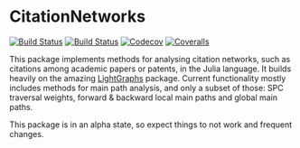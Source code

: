 # CitationNetworks

[![Build Status](https://travis-ci.com/jfb-h/CitationNetworks.jl.svg?branch=master)](https://travis-ci.com/jfb-h/CitationNetworks.jl)
[![Build Status](https://ci.appveyor.com/api/projects/status/github/jfb-h/CitationNetworks.jl?svg=true)](https://ci.appveyor.com/project/jfb-h/CitationNetworks-jl)
[![Codecov](https://codecov.io/gh/jfb-h/CitationNetworks.jl/branch/master/graph/badge.svg)](https://codecov.io/gh/jfb-h/CitationNetworks.jl)
[![Coveralls](https://coveralls.io/repos/github/jfb-h/CitationNetworks.jl/badge.svg?branch=master)](https://coveralls.io/github/jfb-h/CitationNetworks.jl?branch=master)

This package implements methods for analysing citation networks, such as citations among academic papers or patents, in the Julia language. It builds heavily on the amazing [LightGraphs](https://github.com/JuliaGraphs/LightGraphs.jl) package. Current functionality mostly includes methods for main path analysis, and only a subset of those: SPC traversal weights, forward & backward local main paths and global main paths.

This package is in an alpha state, so expect things to not work and frequent changes.
